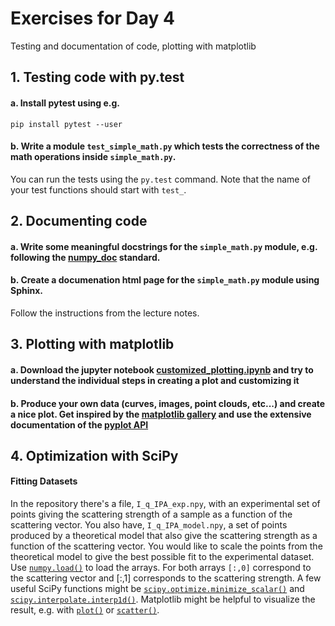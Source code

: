 # Exercises for Day 4
Testing and documentation of code, plotting with matplotlib


## 1. Testing code with py.test

#### a. Install pytest using e.g.
```
pip install pytest --user
```

#### b. Write a module ```test_simple_math.py``` which tests the correctness of the math operations inside ```simple_math.py```.
You can run the tests using the ```py.test``` command. Note that the name of your test functions should start with ```test_```.

## 2. Documenting code

#### a. Write some meaningful docstrings for the ```simple_math.py``` module, e.g. following the [numpy_doc](https://numpydoc.readthedocs.io/en/latest/format.html) standard.

#### b. Create a documenation html page for the ```simple_math.py``` module using Sphinx.
Follow the instructions from the lecture notes.

## 3. Plotting with matplotlib

#### a. Download the jupyter notebook [customized_plotting.ipynb](customized_plotting.ipynb) and try to understand the individual steps in creating a plot and customizing it

#### b. Produce your own data (curves, images, point clouds, etc...) and create a nice plot. Get inspired by the [matplotlib gallery](https://matplotlib.org/gallery/index.html) and use the extensive documentation of the [pyplot API](https://matplotlib.org/api/pyplot_summary.html)


## 4. Optimization with SciPy

#### Fitting Datasets
In the repository there's a file, `I_q_IPA_exp.npy`, with an experimental set of points giving the scattering strength of a sample as a function of the scattering vector. You also have, `I_q_IPA_model.npy`, a set of points produced by a theoretical model that also give the scattering strength as a function of the scattering vector. You would like to scale the points from the theoretical model to give the best possible fit to the experimental dataset. Use [`numpy.load()`](https://numpy.org/doc/stable/reference/generated/numpy.load.html) to load the arrays. For both arrays `[:,0]` correspond to the scattering vector and [:,1] corresponds to the scattering strength. A few useful SciPy functions might be [`scipy.optimize.minimize_scalar()`](https://docs.scipy.org/doc/scipy/reference/generated/scipy.optimize.minimize_scalar.html#scipy.optimize.minimize_scalar) and [`scipy.interpolate.interp1d()`](https://docs.scipy.org/doc/scipy/reference/generated/scipy.interpolate.interp1d.html#scipy.interpolate.interp1d). Matplotlib might be helpful to visualize the result, e.g. with [`plot()`](https://matplotlib.org/stable/api/_as_gen/matplotlib.pyplot.plot.html) or [`scatter()`](https://matplotlib.org/stable/api/_as_gen/matplotlib.pyplot.scatter.html). 


